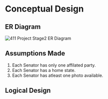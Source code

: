 # Conceptual Design
## ER Diagram
![411 Project Stage2 ER Diagram](https://media.github-dev.cs.illinois.edu/user/12602/files/48148f08-5709-403e-aea4-95e16f0e2b93)
## Assumptions Made
1. Each Senator has only one affilated party.
2. Each Senator has a home state.
3. Each Senator has atleast one photo available.
## Logical Design
